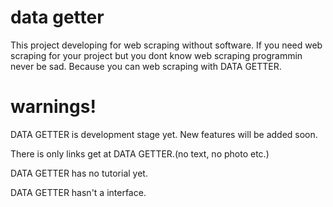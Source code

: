 # data getter
This project developing for web scraping without software.
If you need web scraping for your project but you dont know web scraping programmin never be sad. 
Because you can web scraping with DATA GETTER.

# warnings!
DATA GETTER is development stage yet. New features will be added soon.

There is only links get at DATA GETTER.(no text, no photo etc.)

DATA GETTER has no tutorial yet.

DATA GETTER hasn't a interface.


